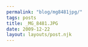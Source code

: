 ```yaml
---
permalink: "blog/mg8481jpg/"
tags: posts
title: _MG_8481.JPG
date: 2009-12-22
layout: layouts/post.njk
---
```


